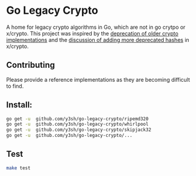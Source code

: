 # Go Legacy Crypto

A home for legacy crypto algorithms in Go, which are not in go crytpo or x/crypto. This project was inspired by the [deprecation of older crypto implementations](https://github.com/golang/go/issues/30141) and the [discussion of adding more deprecated hashes](https://github.com/golang/go/issues/32087) in x/crypto.

## Contributing

Please provide a reference implementations as they are becoming difficult to find.

## Install:

```sh
go get -u  github.com/y3sh/go-legacy-crypto/ripemd320
go get -u  github.com/y3sh/go-legacy-crypto/whirlpool
go get -u  github.com/y3sh/go-legacy-crypto/skipjack32
go get -u  github.com/y3sh/go-legacy-crypto/...
```

## Test

```sh
make test
```
